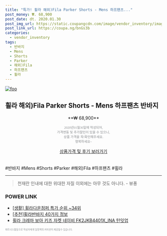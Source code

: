 ```yaml
--- 
title: "특가! 휠라 해외)Fila Parker Shorts - Mens 하프팬츠..." 
post_money: ₩. 68,900 
post_date: dt. 2020.01.30 
post_img_url: https://static.coupangcdn.com/image/vendor_inventory/images/2018/06/21/14/3/87b5667c-de77-44b0-9e28-13c9b0d45ced.jpg 
post_link_url: https://coupa.ng/bnGs3b 
categories: 
  - vendor_inventory 
tags: 
  - 반바지 
  - Mens 
  - Shorts 
  - Parker 
  - 해외)Fila 
  - 하프팬츠 
  - 휠라 
--- 
```

[![foo](https://static.coupangcdn.com/image/vendor_inventory/images/2018/06/21/14/3/87b5667c-de77-44b0-9e28-13c9b0d45ced.jpg)](https://coupa.ng/bnGs3b) 

## 휠라 해외)Fila Parker Shorts - Mens 하프팬츠 반바지 
<p style="text-align: center;">**₩ 68,900**</p> 
<p style="text-align: center;"><span style="color: #898c8f; font-family: Georgia,Times,serif; font-size: 0.75em;">2020년01월30일에 작성되어, <br>가격변동 및 추가할인이 있을 수 있으니,<br> 상품 가격을 꼭!확인해주세요.<br>행복하세요~</span> 
</p>	 
<div markdown="0" style="text-align: center;"><a href="https://coupa.ng/bnGs3b" class="btn btn--success">상품가격 및 후기 보러가기</a></div> 
<br><br> 
  #반바지 #Mens #Shorts #Parker #해외)Fila #하프팬츠 #휠라 
<hr> 

> 천재란 인내에 대한 위대한 자질 이외에는 아무 것도 아니다. - 뷰퐁 


### POWER LINK

* <a href="https://blog.naver.com/sakai111/221783691466" target="_blank"> [생활] 휠라다운점퍼 특가 순위 ~34위</a>
* <a href="https://blog.naver.com/fasyy4321/221789943264" target="_blank">[추천]휠라반바지 40가지 정보</a>
* <a href="https://blog.naver.com/sakai111/221784674191" target="_blank">휠라 크레마 보아 키즈 자켓 네이비 FK2JKB4401X_INA 턴잇업</a>

<span style="color: #898c8f; font-family: Georgia,Times,serif; font-size: 0.55em;">파트너스활동으로 작성자에게 일정액의 커미션이 제공될수 있습니다.</span> 

